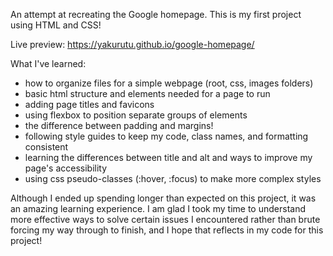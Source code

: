 An attempt at recreating the Google homepage. This is my first project using HTML and CSS!

Live preview: https://yakurutu.github.io/google-homepage/

What I've learned:
- how to organize files for a simple webpage (root, css, images folders)
- basic html structure and elements needed for a page to run
- adding page titles and favicons
- using flexbox to position separate groups of elements
- the difference between padding and margins!
- following style guides to keep my code, class names, and formatting consistent
- learning the differences between title and alt and ways to improve my page's accessibility
- using css pseudo-classes (:hover, :focus) to make more complex styles

Although I ended up spending longer than expected on this project, it was an amazing learning experience. I am glad I took my time to understand more effective ways to solve certain issues I encountered rather than brute forcing my way through to finish, and I hope that reflects in my code for this project!